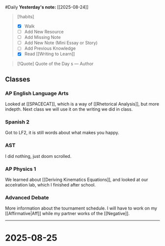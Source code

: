 #Daily
**Yesterday's note:** [[2025-08-24]]

> [!habits] 
>- [x] Walk 
>- [ ] Add New Resource 
> - [ ] Add Missing Note 
> - [ ] Add New Note (Mini Essay or Story) 
> - [ ] Add Previous Knowledge 
> - [x] Read [[Writing to Learn]]

> [!Quote]  Quote of the Day
> s
> — Author

## Classes 

### AP English Language Arts 
Looked at [[SPACECAT]], which is a way of [[Rhetorical Analysis]], but more indepth. Next class we will use it on the writing we did in class.
### Spanish 2 
Got to LF2, it is still words about what makes you happy.
### AST
I did nothing, just doom scrolled. 
### AP Physics 1 
We learned about [[Deriving Kinematics Equations]], and looked at our accelration lab, which I finished after school. 
### Advanced Debate 
More information about the tournament schedule. I will have to work on my [[Affirmative|Aff]] while my partner works of the [[Negative]].

<hr>

# 2025-08-25

